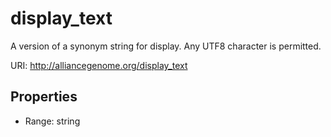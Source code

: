 # display_text

A version of a synonym string for display. Any UTF8 character is permitted.

URI: http://alliancegenome.org/display_text



<!-- no inheritance hierarchy -->


## Properties

 * Range: string


